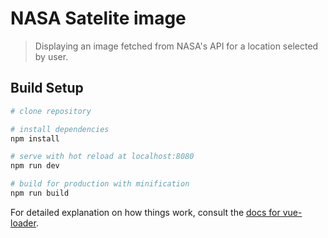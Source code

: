 # NASA Satelite image

> Displaying an image fetched from NASA's API for a location selected by user.

## Build Setup

```bash
# clone repository

# install dependencies
npm install

# serve with hot reload at localhost:8080
npm run dev

# build for production with minification
npm run build
```

For detailed explanation on how things work, consult the [docs for vue-loader](http://vuejs.github.io/vue-loader).

